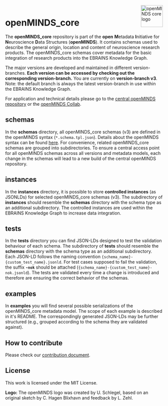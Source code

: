 <a href="https://github.com/HumanBrainProject/openMINDS_core/blob/v3/img/openMINDS_core_logo.png">
    <img src="https://github.com/HumanBrainProject/openMINDS_core/blob/v3/img/light_openMINDS-core-logo.png" alt="openMINDS core logo" title="openMINDS core" align="right" height="70" />
</a>

# openMINDS_core

The **openMINDS_core** repository is part of the **open** **M**etadata **I**nitiative for **N**euroscience **D**ata Structures (**openMINDS**). It contains 
schemas used to describe the general origin, location and content of neuroscience research products. The openMINDS_core schemas cover metadata for the basic integration of research products into the EBRAINS Knowledge Graph.

The major versions are developed and maintained in different version-branches. **Each version can be accessed by checking out the corresponding version-branch.** You are currently on **version-branch v3**. Note: the default branch is always the latest version-branch in use within the EBRAINS Knowledge Graph. 

For application and technical details please go to the [central openMINDS repository](https://github.com/HumanBrainProject/openMINDS) or the [openMINDS Collab](https://wiki.ebrains.eu/bin/view/Collabs/openminds/).

## schemas
In the **schemas** directory, all openMINDS_core schemas (v3) are defined in the openMINDS syntax (`*.schema.tpl.json`). Details about the openMINDS syntax can be found [here](https://wiki.ebrains.eu/bin/view/Collabs/openminds/Documentation/Implementation%20details/#HTheopenMINDSsyntax). For convenience, related openMINDS_core schemas are grouped into subdirectories. To ensure a central access point for all openMINDS schemas across all versions and metadata models, each change in the schemas will lead to a new build of the central openMINDS repository.

## instances
In the **instances** directory, it is possible to store **controlled instances** (as JSONLDs) for selected openMINDS_core schemas (v3). The subdirectory of **instances** should resemble the **schemas** directory with the schema type as an additional subdirectory. The controlled instances are used within the EBRAINS Knowledge Graph to increase data integration.
 
## tests
In the **tests** directory you can find JSON-LDs designed to test the validation behaviour of each schema. The subdirectory of **tests** should resemble the **schemas** directory with the schema type as an additional subdirectory. Each JSON-LD follows the naming convention `{schema_name}-{custom_test_name}.jsonld`. For test cases supposed to fail the validation, the suffix **`-nok`** should be attached (`{schema_name}-{custom_test_name}-nok.jsonld`). The tests are validated every time a change is introduced and therefore are ensuring the correct behavior of the schemas.

## examples
In **examples** you will find several possible serializations of the openMINDS_core metadata model. The scope of each example is described in it's README. The correspondingly generated JSON-LDs may be further structured (e.g., grouped according to the schema they are validated against).

## How to contribute
Please check our [contribution document](./CONTRIBUTING.md).

## License
This work is licensed under the MIT License.

**Logo:** The openMINDS logo was created by U. Schlegel, based on an original sketch by C. Hagen Blixhavn and feedback by L. Zehl.
